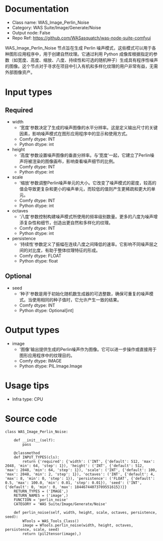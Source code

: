 # Documentation
- Class name: WAS_Image_Perlin_Noise
- Category: WAS Suite/Image/Generate/Noise
- Output node: False
- Repo Ref: https://github.com/WASasquatch/was-node-suite-comfyui

WAS_Image_Perlin_Noise 节点旨在生成 Perlin 噪声模式，这些模式可以用于各种图形应用程序中，用于创建自然纹理。它通过利用 Python 成像库根据指定的参数（如宽度、高度、缩放、八度、持续性和可选的随机种子）生成具有程序性噪声的图像。这个节点对于寻求在项目中引入有机和多样化纹理的用户非常有益，无需外部图像资产。

# Input types
## Required
- width
    - ‘宽度’参数决定了生成的噪声图像的水平分辨率。这是定义输出尺寸的关键因素，影响噪声模式在图形应用程序中的显示和使用方式。
    - Comfy dtype: INT
    - Python dtype: int
- height
    - ‘高度’参数设置噪声图像的垂直分辨率。与‘宽度’一起，它建立了Perlin噪声将被渲染的图像画布，影响查看噪声细节的比例。
    - Comfy dtype: INT
    - Python dtype: int
- scale
    - ‘缩放’参数调整Perlin噪声单元的大小。它改变了噪声模式的密度，较高的值会导致更复杂和更小的噪声单元，而较低的值则产生更稀疏和更大的单元。
    - Comfy dtype: INT
    - Python dtype: int
- octaves
    - ‘八度’参数控制构建噪声模式所使用的频率级别数量。更多的八度为噪声增添复杂性和细节，创造出更自然和多样化的纹理。
    - Comfy dtype: INT
    - Python dtype: int
- persistence
    - ‘持续性’参数定义了振幅在连续八度之间降低的速率。它影响不同噪声层之间的对比度，有助于整体纹理特征的形成。
    - Comfy dtype: FLOAT
    - Python dtype: float
## Optional
- seed
    - ‘种子’参数是用于初始化随机数生成器的可选整数，确保可重复的噪声模式。当使用相同的种子值时，它允许产生一致的结果。
    - Comfy dtype: INT
    - Python dtype: Optional[int]

# Output types
- image
    - '图像'输出提供生成的Perlin噪声作为图像。它可以进一步操作或直接用于图形应用程序中的纹理目的。
    - Comfy dtype: IMAGE
    - Python dtype: PIL.Image.Image

# Usage tips
- Infra type: CPU

# Source code
```
class WAS_Image_Perlin_Noise:

    def __init__(self):
        pass

    @classmethod
    def INPUT_TYPES(cls):
        return {'required': {'width': ('INT', {'default': 512, 'max': 2048, 'min': 64, 'step': 1}), 'height': ('INT', {'default': 512, 'max': 2048, 'min': 64, 'step': 1}), 'scale': ('INT', {'default': 100, 'max': 2048, 'min': 2, 'step': 1}), 'octaves': ('INT', {'default': 4, 'max': 8, 'min': 0, 'step': 1}), 'persistence': ('FLOAT', {'default': 0.5, 'max': 100.0, 'min': 0.01, 'step': 0.01}), 'seed': ('INT', {'default': 0, 'min': 0, 'max': 18446744073709551615})}}
    RETURN_TYPES = ('IMAGE',)
    RETURN_NAMES = ('image',)
    FUNCTION = 'perlin_noise'
    CATEGORY = 'WAS Suite/Image/Generate/Noise'

    def perlin_noise(self, width, height, scale, octaves, persistence, seed):
        WTools = WAS_Tools_Class()
        image = WTools.perlin_noise(width, height, octaves, persistence, scale, seed)
        return (pil2tensor(image),)
```
